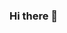### Hi there 👋

<!--
**atrain400/atrain400** is a ✨ _special_ ✨ repository because its `README.md` (this file) appears on your GitHub profile.

Here are some ideas to get you started:

- 🔭 I’m currently working on ... getting my Masters in Applied Data Science at Syracuse University
- 🌱 I’m currently learning ... I'm in my second semester and currently learning Data Analytics and Scripting.
- 🤔 I’m looking for help with ...continue my acumen with R and Python and collaboration solutions like Github
- 💬 Ask me about ... my experience in analytics and what I do for my company
- 📫 How to reach me: ... email at athoma57@syr.edu or 267-566-4535
- 😄 Pronouns: ... he/him
- ⚡ Fun fact: ... I enjoy running
-->
